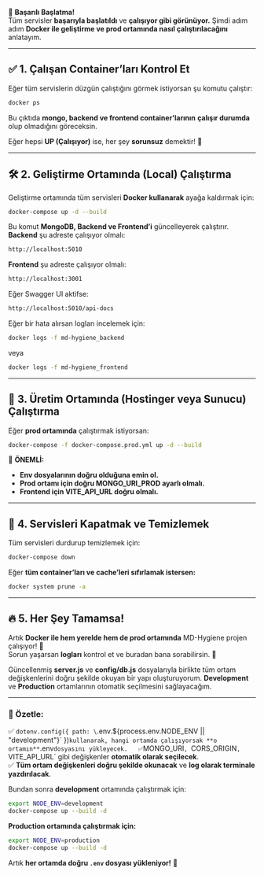 🚀 **Başarılı Başlatma!**  
Tüm servisler **başarıyla başlatıldı** ve **çalışıyor gibi görünüyor.** Şimdi adım adım **Docker ile geliştirme ve prod ortamında nasıl çalıştırılacağını** anlatayım.  

---

## **✅ 1. Çalışan Container’ları Kontrol Et**
Eğer tüm servislerin düzgün çalıştığını görmek istiyorsan şu komutu çalıştır:
```bash
docker ps
```
Bu çıktıda **mongo, backend ve frontend container'larının** **çalışır durumda** olup olmadığını göreceksin.

Eğer hepsi **UP (Çalışıyor)** ise, her şey **sorunsuz** demektir! 🎉

---

## **🛠 2. Geliştirme Ortamında (Local) Çalıştırma**
Geliştirme ortamında tüm servisleri **Docker kullanarak** ayağa kaldırmak için:

```bash
docker-compose up -d --build
```
Bu komut **MongoDB, Backend ve Frontend’i** güncelleyerek çalıştırır.  
**Backend** şu adreste çalışıyor olmalı:
```bash
http://localhost:5010
```
**Frontend** şu adreste çalışıyor olmalı:
```bash
http://localhost:3001
```
Eğer Swagger UI aktifse:
```bash
http://localhost:5010/api-docs
```

Eğer bir hata alırsan logları incelemek için:
```bash
docker logs -f md-hygiene_backend
```
veya
```bash
docker logs -f md-hygiene_frontend
```

---

## **🚀 3. Üretim Ortamında (Hostinger veya Sunucu) Çalıştırma**
Eğer **prod ortamında** çalıştırmak istiyorsan:

```bash
docker-compose -f docker-compose.prod.yml up -d --build
```
📌 **ÖNEMLİ:**  
- **Env dosyalarının doğru olduğuna emin ol.**  
- **Prod ortamı için doğru MONGO_URI_PROD ayarlı olmalı.**  
- **Frontend için VITE_API_URL doğru olmalı.**  

---

## **📌 4. Servisleri Kapatmak ve Temizlemek**
Tüm servisleri durdurup temizlemek için:
```bash
docker-compose down
```
Eğer **tüm container’ları ve cache’leri sıfırlamak istersen:**
```bash
docker system prune -a
```

---

## **🔥 5. Her Şey Tamamsa!**
Artık **Docker ile hem yerelde hem de prod ortamında** MD-Hygiene projen çalışıyor! 🎉  
Sorun yaşarsan **logları** kontrol et ve buradan bana sorabilirsin. 🚀



Güncellenmiş **server.js** ve **config/db.js** dosyalarıyla birlikte tüm ortam değişkenlerini doğru şekilde okuyan bir yapı oluşturuyorum. **Development** ve **Production** ortamlarının otomatik seçilmesini sağlayacağım.

---

### **📌 Özetle:**
✅ `dotenv.config({ path: \`.env.${process.env.NODE_ENV || "development"}\` })` kullanarak, hangi ortamda çalışıyorsak **o ortamın** `.env` dosyasını yükleyecek.  
✅ `MONGO_URI`, `CORS_ORIGIN`, `VITE_API_URL` gibi değişkenler **otomatik olarak seçilecek**.  
✅ **Tüm ortam değişkenleri doğru şekilde okunacak** ve **log olarak terminale yazdırılacak**.  

Bundan sonra **development** ortamında çalıştırmak için:
```bash
export NODE_ENV=development
docker-compose up --build -d
```

**Production ortamında çalıştırmak için:**
```bash
export NODE_ENV=production
docker-compose up --build -d
```

Artık **her ortamda doğru `.env` dosyası yükleniyor!** 🚀
